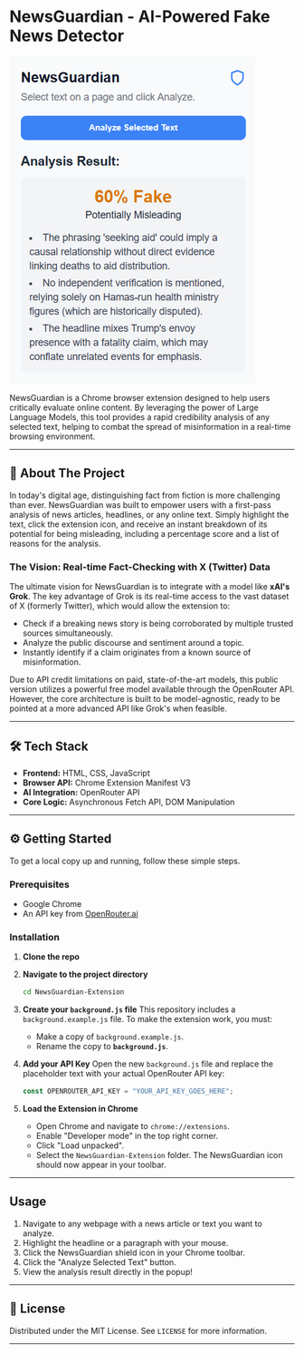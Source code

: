 # NewsGuardian - AI-Powered Fake News Detector

![NewsGuardian Screenshot](./images/image.png)

NewsGuardian is a Chrome browser extension designed to help users critically evaluate online content. By leveraging the power of Large Language Models, this tool provides a rapid credibility analysis of any selected text, helping to combat the spread of misinformation in a real-time browsing environment.

---

## 🚀 About The Project

In today's digital age, distinguishing fact from fiction is more challenging than ever. NewsGuardian was built to empower users with a first-pass analysis of news articles, headlines, or any online text. Simply highlight the text, click the extension icon, and receive an instant breakdown of its potential for being misleading, including a percentage score and a list of reasons for the analysis.

### The Vision: Real-time Fact-Checking with X (Twitter) Data

The ultimate vision for NewsGuardian is to integrate with a model like **xAI's Grok**. The key advantage of Grok is its real-time access to the vast dataset of X (formerly Twitter), which would allow the extension to:
* Check if a breaking news story is being corroborated by multiple trusted sources simultaneously.
* Analyze the public discourse and sentiment around a topic.
* Instantly identify if a claim originates from a known source of misinformation.

Due to API credit limitations on paid, state-of-the-art models, this public version utilizes a powerful free model available through the OpenRouter API. However, the core architecture is built to be model-agnostic, ready to be pointed at a more advanced API like Grok's when feasible.

---

## 🛠️ Tech Stack

* **Frontend:** HTML, CSS, JavaScript
* **Browser API:** Chrome Extension Manifest V3
* **AI Integration:** OpenRouter API
* **Core Logic:** Asynchronous Fetch API, DOM Manipulation

---

## ⚙️ Getting Started

To get a local copy up and running, follow these simple steps.

### Prerequisites

* Google Chrome
* An API key from [OpenRouter.ai](https://openrouter.ai/)

### Installation

1.  **Clone the repo**
   
2.  **Navigate to the project directory**
    ```sh
    cd NewsGuardian-Extension
    ```
3.  **Create your `background.js` file**
    This repository includes a `background.example.js` file. To make the extension work, you must:
    * Make a copy of `background.example.js`.
    * Rename the copy to **`background.js`**.

4.  **Add your API Key**
    Open the new `background.js` file and replace the placeholder text with your actual OpenRouter API key:
    ```javascript
    const OPENROUTER_API_KEY = "YOUR_API_KEY_GOES_HERE";
    ```
5.  **Load the Extension in Chrome**
    * Open Chrome and navigate to `chrome://extensions`.
    * Enable "Developer mode" in the top right corner.
    * Click "Load unpacked".
    * Select the `NewsGuardian-Extension` folder. The NewsGuardian icon should now appear in your toolbar.

---

## Usage

1.  Navigate to any webpage with a news article or text you want to analyze.
2.  Highlight the headline or a paragraph with your mouse.
3.  Click the NewsGuardian shield icon in your Chrome toolbar.
4.  Click the "Analyze Selected Text" button.
5.  View the analysis result directly in the popup!

---

## 📄 License

Distributed under the MIT License. See `LICENSE` for more information.

---

